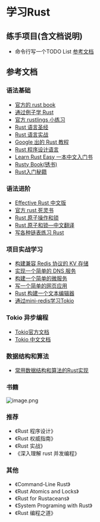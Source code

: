 # 学习Rust

## 练手项目(含文档说明)

- 命令行写一个TODO List [参考文档](https://liruifengv.com/posts/write-todo-by-rust/)

## 参考文档

### 语法基础

- [官方的 rust book](https://doc.rust-lang.org/book/title-page.html)
- [通过例子学 Rust](https://rustwiki.org/zh-CN/rust-by-example/index.html)
- [官方 rustlings 小练习](https://rustlings.cool/)
- [Rust 语言圣经](https://course.rs/basic/intro.html)
- [Rust 语言实战](https://practice-zh.course.rs/why-exercise.html)
- [Google 出的 Rust 教程](https://google.github.io/comprehensive-rust/welcome.html)
- [Rust 程序设计语言](https://kaisery.github.io/trpl-zh-cn/title-page.html)
- [Learn Rust Easy 一本中文入门书](https://rustycab.github.io/LearnRustEasy/)
- [Rusty Book(锈书)](https://rusty.course.rs/awesome-daily-dev.html)
- [Rust入门秘籍](https://rust-book.junmajinlong.com/about.html)

### 语法进阶

- [Effective Rust 中文版](https://rustx-labs.github.io/effective-rust-cn/cover.html)
- [官方 rust 死灵书](https://doc.rust-lang.org/nomicon/intro.html)
- [Rust 原子操作和锁](https://marabos.nl/atomics/)
- [Rust 原子和锁—中文翻译](https://atomics.rs/about-book.html)
- [写各种链表练习 Rust](https://rust-unofficial.github.io/too-many-lists/index.html)

### 项目实战学习

- [构建兼容 Redis 协议的 KV 存储](https://w02agegxg3.feishu.cn/docx/Ktp3dBGl9oHdbOxbjUWcGdSnn3g)
- [实现一个简单的 DNS 服务](https://github.com/EmilHernvall/dnsguide/tree/master)
- [构建一个简单的微服务](https://www.goldsborough.me/rust/web/tutorial/2018/01/20/17-01-11-writing_a_microservice_in_rust/)
- [写一个简单的网页应用](https://www.sheshbabu.com/posts/rust-wasm-yew-single-page-application/)
- [Rust 构建一个文本编辑器](https://www.flenker.blog/hecto/)
- [通过mini-redis学习Tokio](https://github.com/tokio-rs/mini-redis)

### Tokio 异步编程

- [Tokio官方文档](https://tokio.rs/tokio/tutorial)
- [Tokio 中文文档](https://tokio-zh.github.io/document/)

### 数据结构和算法

- [常用数据结构和算法的Rust实现](https://github.com/TheAlgorithms/Rust)

### 书籍

![image.png](https://cdn.learnku.com/uploads/images/202404/09/84509/BwsN6noKkH.png!large)

### 推荐

- 《Rust 程序设计》
- 《Rust 权威指南》
- 《Rust 实战》
- 《深入理解 rust 并发编程》

### 其他

- 《Command-Line Rust》
- 《Rust Atomics and Locks》
- 《Rust for Rustaceans》
- 《System Programing with Rust》
- 《Rust 编程之道》
